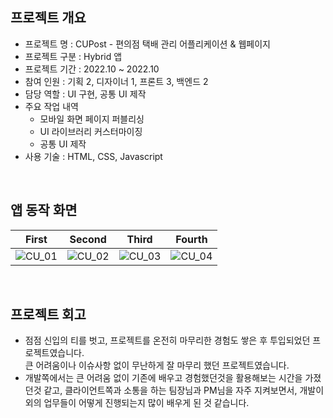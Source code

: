 ## 프로젝트 개요
- 프로젝트 명 : CUPost - 편의점 택배 관리 어플리케이션 & 웹페이지
- 프로젝트 구분 : Hybrid 앱
- 프로젝트 기간 : 2022.10 ~ 2022.10
- 참여 인원 : 기획 2, 디자이너 1, 프론트 3, 백엔드 2
- 담당 역할 : UI 구현, 공통 UI 제작
- 주요 작업 내역
    - 모바일 화면 페이지 퍼블리싱
    - UI 라이브러리 커스터마이징
    - 공통 UI 제작
- 사용 기술 : HTML, CSS, Javascript 

<br/>

## 앱 동작 화면
|First|Second|Third|Fourth|
|---|---|---|---|
|![CU_01](https://github.com/JEON-Sungsu/JEON-Sungsu/assets/63297236/d245b6fb-9f9a-4286-87f1-4c0c473ca648)|![CU_02](https://github.com/JEON-Sungsu/JEON-Sungsu/assets/63297236/df3e7242-5af6-4429-b1f3-49ad64fcb44e)|![CU_03](https://github.com/JEON-Sungsu/JEON-Sungsu/assets/63297236/482455d7-9c59-42f2-86f6-8eabf9481a91)|![CU_04](https://github.com/JEON-Sungsu/JEON-Sungsu/assets/63297236/c4c49ecf-738b-4aca-b691-61c12584322b)|

<br/>

## 프로젝트 회고
- 점점 신입의 티를 벗고, 프로젝트를 온전히 마무리한 경험도 쌓은 후 투입되었던 프로젝트였습니다. <br>
큰 어려움이나 이슈사항 없이 무난하게 잘 마무리 했던 프로젝트였습니다.
- 개발쪽에서는 큰 어려움 없이 기존에 배우고 경험했던것을 활용해보는 시간을 가졌던것 같고, 클라이언트쪽과 소통을 하는 팀장님과 PM님을 자주 지켜보면서, 개발이외의 업무들이 어떻게 진행되는지 많이 배우게 된 것 같습니다.
